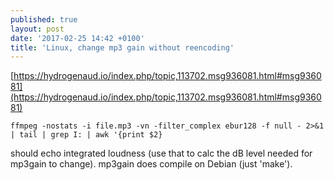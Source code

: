 ```yaml
---
published: true
layout: post
date: '2017-02-25 14:42 +0100'
title: 'Linux, change mp3 gain without reencoding'
---
```

[https://hydrogenaud.io/index.php/topic,113702.msg936081.html#msg936081](https://hydrogenaud.io/index.php/topic,113702.msg936081.html#msg936081)

    ffmpeg -nostats -i file.mp3 -vn -filter_complex ebur128 -f null - 2>&1 | tail | grep I: | awk '{print $2}

should echo integrated loudness (use that to calc the dB level needed for mp3gain to change). mp3gain does compile on Debian (just 'make').

